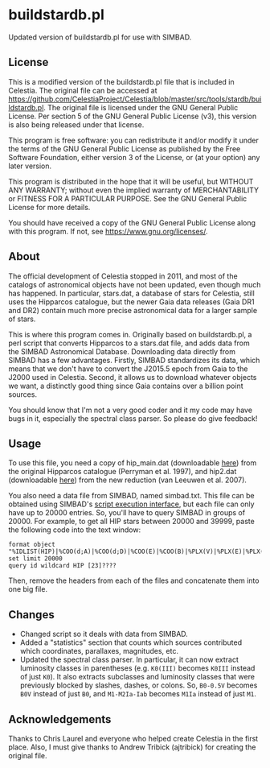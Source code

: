 # buildstardb.pl
Updated version of buildstardb.pl for use with SIMBAD.

## License
This is a modified version of the buildstardb.pl file that is included in Celestia. The original file can be accessed at https://github.com/CelestiaProject/Celestia/blob/master/src/tools/stardb/buildstardb.pl. The original file is licensed under the GNU General Public License. Per section 5 of the GNU General Public License (v3), this version is also being released under that license.

This program is free software: you can redistribute it and/or modify it under the terms of the GNU General Public License as published by the Free Software Foundation, either version 3 of the License, or (at your option) any later version.

This program is distributed in the hope that it will be useful, but WITHOUT ANY WARRANTY; without even the implied warranty of MERCHANTABILITY or FITNESS FOR A PARTICULAR PURPOSE. See the GNU General Public License for more details.

You should have received a copy of the GNU General Public License along with this program.  If not, see <https://www.gnu.org/licenses/>.

## About
The official development of Celestia stopped in 2011, and most of the catalogs of astronomical objects have not been updated, even though much has happened. In particular, stars.dat, a database of stars for Celestia, still uses the Hipparcos catalogue, but the newer Gaia data releases (Gaia DR1 and DR2) contain much more precise astronomical data for a larger sample of stars.

This is where this program comes in. Originally based on buildstardb.pl, a perl script that converts Hipparcos to a stars.dat file, and adds data from the SIMBAD Astronomical Database. Downloading data directly from SIMBAD has a few advantages. Firstly, SIMBAD standardizes its data, which means that we don't have to convert the J2015.5 epoch from Gaia to the J2000 used in Celestia. Second, it allows us to download whatever objects we want, a distinctly good thing since Gaia contains over a billion point sources.

You should know that I'm not a very good coder and it my code may have bugs in it, especially the spectral class parser. So please do give feedback!

## Usage
To use this file, you need a copy of hip_main.dat (downloadable [here](http://cdsarc.u-strasbg.fr/viz-bin/cat/I/239)) from the original Hipparcos catalogue (Perryman et al. 1997), and hip2.dat (downloadable [here](http://cdsarc.u-strasbg.fr/viz-bin/cat/I/311)) from the new reduction (van Leeuwen et al. 2007).

You also need a data file from SIMBAD, named simbad.txt. This file can be obtained using SIMBAD's [script execution interface](http://simbad.u-strasbg.fr/simbad/sim-fscript), but each file can only have up to 20000 entries. So, you'll have to query SIMBAD in groups of 20000. For example, to get all HIP stars between 20000 and 39999, paste the following code into the text window:

```
format object "%IDLIST(HIP)|%COO(d;A)|%COO(d;D)|%COO(E)|%COO(B)|%PLX(V)|%PLX(E)|%PLX(B)|%FLUXLIST(V;F)|&%FLUXLIST(V;B)|%SP(S)|%SP(B)"
set limit 20000
query id wildcard HIP [23]????
```

Then, remove the headers from each of the files and concatenate them into one big file.

## Changes
* Changed script so it deals with data from SIMBAD.
* Added a "statistics" section that counts which sources contributed which coordinates, parallaxes, magnitudes, etc.
* Updated the spectral class parser. In particular, it can now extract luminosity classes in parentheses (e.g. `K0(III)` becomes `K0III` instead of just `K0`). It also extracts subclasses and luminosity classes that were previously blocked by slashes, dashes, or colons. So, `B0-0.5V` becomes `B0V` instead of just `B0`, and `M1-M2Ia-Iab` becomes `M1Ia` instead of just `M1`.

## Acknowledgements
Thanks to Chris Laurel and everyone who helped create Celestia in the first place. Also, I must give thanks to Andrew Tribick (ajtribick) for creating the original file.
